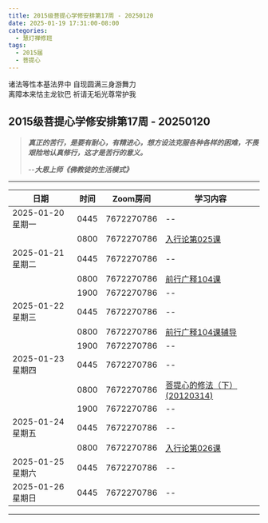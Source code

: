 ```yaml
---
title: 2015级菩提心学修安排第17周 - 20250120
date: 2025-01-19 17:31:00-08:00
categories:
  - 慧灯禅修班
tags:
  - 2015届
  - 菩提心
---
```

诸法等性本基法界中 自现圆满三身游舞力  
离障本来怙主龙钦巴 祈请无垢光尊常护我

## 2015级菩提心学修安排第17周 - 20250120

> *__真正的苦行，是要有耐心，有精进心，想方设法克服各种各样的困难，不畏艰险地认真修行，这才是苦行的意义。__*
>
> --***大恩上师《佛教徒的生活模式》***

---

|日期 |时间|Zoom房间|学习内容|
|--|--|--|--|
| 2025-01-20 星期一|0445|7672270786|--|
| |0800|7672270786|[入行论第025课](https://huidengchanxiu.net/refs/rxl/02#第二十五节课) |
| 2025-01-21 星期二 |0445|7672270786|--|
|   |0800|7672270786| [前行广释104课](https://huidengchanxiu.net/refs/qxgs/qxgs-09ptx/#前行广释第104课) |
|   |1900|7672270786|--|
| 2025-01-22 星期三  |0445|7672270786|--|
|   |0800|7672270786| [前行广释104课辅导](https://huidengchanxiu.net/refs/qxgs/fudao/qxgsfd-09ptx/#前行广释第104课辅导) |
|   |1900|7672270786| -- |
| 2025-01-23 星期四|0445|7672270786|--|
|   |0800|7672270786| [菩提心的修法（下）(20120314)](https://www.fohuifayu.com/index.php/huideng-jiangtang/fofa-jianxiu/puti-xin/744-l12003) |
|   |1900|7672270786|--|
| 2025-01-24 星期五|0445|7672270786|--|
| |0800|7672270786|[入行论第026课](https://huidengchanxiu.net/refs/rxl/02#第二十六节课) |
| 2025-01-25 星期六|0445|7672270786| -- |
| 2025-01-26 星期日|0445|7672270786| -- |
---

